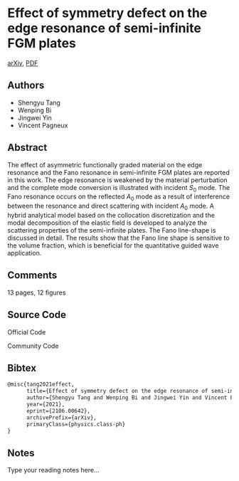
# Effect of symmetry defect on the edge resonance of semi-infinite FGM plates

[arXiv](https://arxiv.org/abs/2106.0642), [PDF](https://arxiv.org/pdf/2106.0642.pdf)

## Authors

- Shengyu Tang
- Wenping Bi
- Jingwei Yin
- Vincent Pagneux

## Abstract

The effect of asymmetric functionally graded material on the edge resonance and the Fano resonance in semi-infinite FGM plates are reported in this work. The edge resonance is weakened by the material perturbation and the complete mode conversion is illustrated with incident $S_0$ mode. The Fano resonance occurs on the reflected $A_0$ mode as a result of interference between the resonance and direct scattering with incident $A_0$ mode. A hybrid analytical model based on the collocation discretization and the modal decomposition of the elastic field is developed to analyze the scattering properties of the semi-infinite plates. The Fano line-shape is discussed in detail. The results show that the Fano line shape is sensitive to the volume fraction, which is beneficial for the quantitative guided wave application.

## Comments

13 pages, 12 figures

## Source Code

Official Code



Community Code



## Bibtex

```tex
@misc{tang2021effect,
      title={Effect of symmetry defect on the edge resonance of semi-infinite FGM plates}, 
      author={Shengyu Tang and Wenping Bi and Jingwei Yin and Vincent Pagneux},
      year={2021},
      eprint={2106.00642},
      archivePrefix={arXiv},
      primaryClass={physics.class-ph}
}
```

## Notes

Type your reading notes here...


